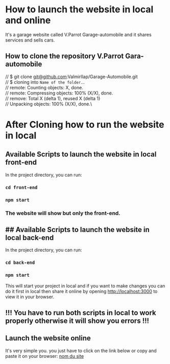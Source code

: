 # How to launch the website in local and online
It's a garage website called V.Parrot Garage-automobile and it shares services and sells cars.

## How to clone the repository V.Parrot Gara-automobile
// $ git clone git@github.com:Valmirllap/Garage-Automobile.git\
// $ cloning into `Name of the folder`...\
// remote: Counting objects: X, done. \
// remote: Compressing objects: 100% (X/X), done.\
// remove: Total X (delta 1), reused X (delta 1)\
// Unpacking objects: 100% (X/X), done.\

# After Cloning how to run the website in local
## Available Scripts to launch the website in local front-end
In the project directory, you can run:

### `cd front-end`
### `npm start`
### The website will show but only the front-end.

## ## Available Scripts to launch the website in local back-end
In the project directory, you can run:

### `cd back-end`
### `npm start`

This will start your project in local and if you want to make changes you can do it first in local then share it online by opening 
[http://localhost:3000](http://localhost:3000) to view it in your browser.
## !!! You have to run both scripts in local to work properly otherwise it will show you errors !!!

## Launch the website online

It's very simple you. you just have to click on the link below or copy and paste it on your browser: 
[nom du site](http://localhost:3000)
